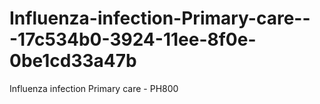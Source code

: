 # Influenza-infection-Primary-care---17c534b0-3924-11ee-8f0e-0be1cd33a47b
Influenza infection Primary care - PH800
